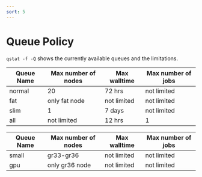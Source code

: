 ```yaml
---
sort: 5
---
```


# Queue Policy

`qstat -f -Q` shows the currently available queues and the limitations.

| Queue Name | Max number of nodes | Max walltime | Max number of jobs|
|----|----|----|----|
| normal | 20 | 72 hrs | not limited |
| fat | only fat node | not limited | not limited |
| slim | 1 | 7 days | not limited |
| all | not limited | 12 hrs | 1 |

| Queue Name | Max number of nodes | Max walltime | Max number of jobs|
|----|----|----|----|
|small| gr33-gr36 | not limited | not limited |
|gpu| only gr36 node | not limited | not limited |